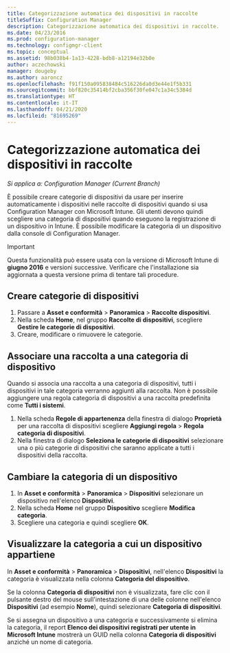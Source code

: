 ```yaml
---
title: Categorizzazione automatica dei dispositivi in raccolte
titleSuffix: Configuration Manager
description: Categorizzazione automatica dei dispositivi in raccolte.
ms.date: 04/23/2016
ms.prod: configuration-manager
ms.technology: configmgr-client
ms.topic: conceptual
ms.assetid: 98b038b4-1a13-4228-bdb8-a12194e32b0e
author: aczechowski
manager: dougeby
ms.author: aaroncz
ms.openlocfilehash: f91f150a095838484c516226da0d3e44e1f5b331
ms.sourcegitcommit: bbf820c35414bf2cba356f30fe047c1a34c5384d
ms.translationtype: HT
ms.contentlocale: it-IT
ms.lasthandoff: 04/21/2020
ms.locfileid: "81695269"
---
```

# <a name="automatically-categorize-devices-into-collections"></a>Categorizzazione automatica dei dispositivi in raccolte

*Si applica a: Configuration Manager (Current Branch)*

È possibile creare categorie di dispositivi da usare per inserire automaticamente i dispositivi nelle raccolte di dispositivi quando si usa Configuration Manager con Microsoft Intune. Gli utenti devono quindi scegliere una categoria di dispositivi quando eseguono la registrazione di un dispositivo in Intune. È possibile modificare la categoria di un dispositivo dalla console di Configuration Manager.

> [!IMPORTANT]
>  Questa funzionalità può essere usata con la versione di Microsoft Intune di **giugno 2016** e versioni successive. Verificare che l'installazione sia aggiornata a questa versione prima di tentare tali procedure.

## <a name="create-device-categories"></a>Creare categorie di dispositivi

1.  Passare a **Asset e conformità** > **Panoramica** > **Raccolte dispositivi**.
2.  Nella scheda **Home**, nel gruppo **Raccolte di dispositivi**, scegliere **Gestire le categorie di dispositivi**.
3.  Creare, modificare o rimuovere le categorie.

## <a name="associate-a-collection-with-a-device-category"></a>Associare una raccolta a una categoria di dispositivo

Quando si associa una raccolta a una categoria di dispositivi, tutti i dispositivi in tale categoria verranno aggiunti alla raccolta. Non è possibile aggiungere una regola categoria di dispositivi a una raccolta predefinita come **Tutti i sistemi**.

1.  Nella scheda **Regole di appartenenza** della finestra di dialogo **Proprietà** per una raccolta di dispositivi scegliere **Aggiungi regola** > **Regola categoria di dispositivi**.
2.  Nella finestra di dialogo **Seleziona le categorie di dispositivi** selezionare una o più categorie di dispositivi che saranno applicate a tutti i dispositivi della raccolta.

## <a name="change-the-category-of-a-device"></a>Cambiare la categoria di un dispositivo

1.  In **Asset e conformità** > **Panoramica** > **Dispositivi** selezionare un dispositivo nell'elenco **Dispositivi**.
2.  Nella scheda **Home** nel gruppo **Dispositivo** scegliere **Modifica categoria**.
3.  Scegliere una categoria e quindi scegliere **OK**.

## <a name="view-which-category-a-device-belongs-to"></a>Visualizzare la categoria a cui un dispositivo appartiene

In **Asset e conformità** > **Panoramica** > **Dispositivi**, nell'elenco **Dispositivi** la categoria è visualizzata nella colonna **Categoria del dispositivo**.

Se la colonna **Categoria di dispositivi** non è visualizzata, fare clic con il pulsante destro del mouse sull'intestazione di una delle colonne nell'elenco **Dispositivi** (ad esempio **Nome**), quindi selezionare **Categoria di dispositivi**.

Se si assegna un dispositivo a una categoria e successivamente si elimina la categoria, il report **Elenco dei dispositivi registrati per utente in Microsoft Intune** mostrerà un GUID nella colonna **Categoria di dispositivi** anziché un nome di categoria.

